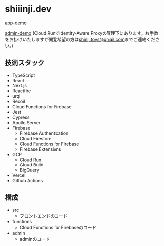 # shiiinji.dev

[app-demo](https://shiiinji.dev)

[admin-demo](https://admin.shiiinji.dev)  (Cloud RunでIdentity-Aware Proxyの管理下にあります。お手数をお掛けいたしますが閲覧希望の方は[shinji.toys@gmail.com](shinji.toys@gmail.com)までご連絡ください。)

## 技術スタック
  - TypeScript
  - React
  - Next.js
  - Reactfire
  - urql
  - Recoil
  - Cloud Functions for Firebase
  - Jest
  - Cypress
  - Apollo Server
  - Firebase
    - Firebase Authentication
    - Cloud Firestore
    - Cloud Functions for Firebase
    - Firebase Extensions
  - GCP
    - Cloud Run
    - Cloud Build
    - BigQuery 
  - Vercel
  - Github Actions 


## 構成
  
  - src
    - フロントエンドのコード
  - functions
    - Cloud Functions for Firebaseのコード
  - admin
    - adminのコード
